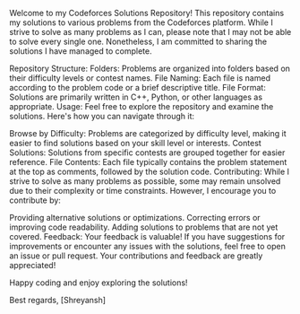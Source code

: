 Welcome to my Codeforces Solutions Repository! This repository contains my solutions to various problems from the Codeforces platform. While I strive to solve as many problems as I can, please note that I may not be able to solve every single one. Nonetheless, I am committed to sharing the solutions I have managed to complete.

Repository Structure:
Folders: Problems are organized into folders based on their difficulty levels or contest names.
File Naming: Each file is named according to the problem code or a brief descriptive title.
File Format: Solutions are primarily written in C++, Python, or other languages as appropriate.
Usage:
Feel free to explore the repository and examine the solutions. Here's how you can navigate through it:

Browse by Difficulty: Problems are categorized by difficulty level, making it easier to find solutions based on your skill level or interests.
Contest Solutions: Solutions from specific contests are grouped together for easier reference.
File Contents: Each file typically contains the problem statement at the top as comments, followed by the solution code.
Contributing:
While I strive to solve as many problems as possible, some may remain unsolved due to their complexity or time constraints. However, I encourage you to contribute by:

Providing alternative solutions or optimizations.
Correcting errors or improving code readability.
Adding solutions to problems that are not yet covered.
Feedback:
Your feedback is valuable! If you have suggestions for improvements or encounter any issues with the solutions, feel free to open an issue or pull request. Your contributions and feedback are greatly appreciated!

Happy coding and enjoy exploring the solutions!

Best regards,
[Shreyansh]
